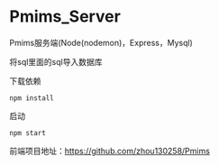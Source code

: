 # Pmims_Server
Pmims服务端(Node(nodemon)，Express，Mysql)

将sql里面的sql导入数据库

下载依赖
```
npm install
```

启动
```
npm start
```

前端项目地址：https://github.com/zhou130258/Pmims
